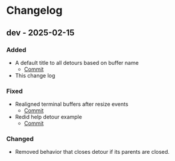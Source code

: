 # Changelog

## dev - 2025-02-15

### Added

* A default title to all detours based on buffer name
    - [Commit](https://github.com/carbon-steel/detour.nvim/commit/6f7a718e1ea0d24daff16407b27e460e043ebf6f)
* This change log

### Fixed

* Realigned terminal buffers after resize events
    - [Commit](https://github.com/carbon-steel/detour.nvim/commit/a7935ce1283a141bcca09d6bdf07c9c1b537bbfb)
* Redid help detour example
    - [Commit](https://github.com/carbon-steel/detour.nvim/commit/bf59c29a06b58cd0e9f53b04aad7646204af4479)

### Changed

* Removed behavior that closes detour if its parents are closed.
